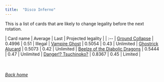 ```yaml
---
title:  "Disco Inferno"
---
```


This is a list of cards that are likely to change legality before the next rotation.

| Card name | Average | Last | Projected legality |
| :-- |
[Ground Collapse](https://db.ygoprodeck.com/card/?search=Ground%20Collapse) | 0.4996 | 0.51 | Illegal |
[Vampire Ghost](https://db.ygoprodeck.com/card/?search=Vampire%20Ghost) | 0.5054 | 0.43 | Unlimited |
[Ghostrick Alucard](https://db.ygoprodeck.com/card/?search=Ghostrick%20Alucard) | 0.5073 | 0.42 | Unlimited |
[Beelze of the Diabolic Dragons](https://db.ygoprodeck.com/card/?search=Beelze%20of%20the%20Diabolic%20Dragons) | 0.5444 | 0.47 | Unlimited |
[Danger!? Tsuchinoko?](https://db.ygoprodeck.com/card/?search=Danger!?%20Tsuchinoko?) | 0.8367 | 0.45 | Limited |

<br>

###### [Back home](index)